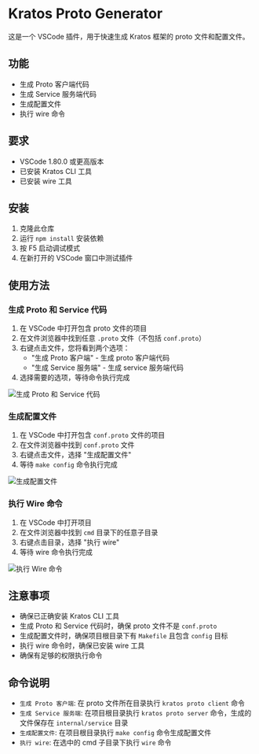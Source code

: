 # Kratos Proto Generator

这是一个 VSCode 插件，用于快速生成 Kratos 框架的 proto 文件和配置文件。

## 功能

- 生成 Proto 客户端代码
- 生成 Service 服务端代码
- 生成配置文件
- 执行 wire 命令

## 要求

- VSCode 1.80.0 或更高版本
- 已安装 Kratos CLI 工具
- 已安装 wire 工具

## 安装

1. 克隆此仓库
2. 运行 `npm install` 安装依赖
3. 按 F5 启动调试模式
4. 在新打开的 VSCode 窗口中测试插件

## 使用方法

### 生成 Proto 和 Service 代码

1. 在 VSCode 中打开包含 proto 文件的项目
2. 在文件浏览器中找到任意 `.proto` 文件（不包括 `conf.proto`）
3. 右键点击文件，您将看到两个选项：
   - "生成 Proto 客户端" - 生成 proto 客户端代码
   - "生成 Service 服务端" - 生成 service 服务端代码
4. 选择需要的选项，等待命令执行完成

![生成 Proto 和 Service 代码](https://raw.githubusercontent.com/linkkong/kratos-generator/main/proto.png)

### 生成配置文件

1. 在 VSCode 中打开包含 `conf.proto` 文件的项目
2. 在文件浏览器中找到 `conf.proto` 文件
3. 右键点击文件，选择 "生成配置文件"
4. 等待 `make config` 命令执行完成

![生成配置文件](https://raw.githubusercontent.com/linkkong/kratos-generator/main/conf.png)

### 执行 Wire 命令

1. 在 VSCode 中打开项目
2. 在文件浏览器中找到 `cmd` 目录下的任意子目录
3. 右键点击目录，选择 "执行 wire"
4. 等待 wire 命令执行完成

![执行 Wire 命令](https://raw.githubusercontent.com/linkkong/kratos-generator/main/wire.png)

## 注意事项

- 确保已正确安装 Kratos CLI 工具
- 生成 Proto 和 Service 代码时，确保 proto 文件不是 `conf.proto`
- 生成配置文件时，确保项目根目录下有 `Makefile` 且包含 `config` 目标
- 执行 wire 命令时，确保已安装 wire 工具
- 确保有足够的权限执行命令

## 命令说明

- `生成 Proto 客户端`: 在 proto 文件所在目录执行 `kratos proto client` 命令
- `生成 Service 服务端`: 在项目根目录执行 `kratos proto server` 命令，生成的文件保存在 `internal/service` 目录
- `生成配置文件`: 在项目根目录执行 `make config` 命令生成配置文件
- `执行 wire`: 在选中的 cmd 子目录下执行 `wire` 命令 